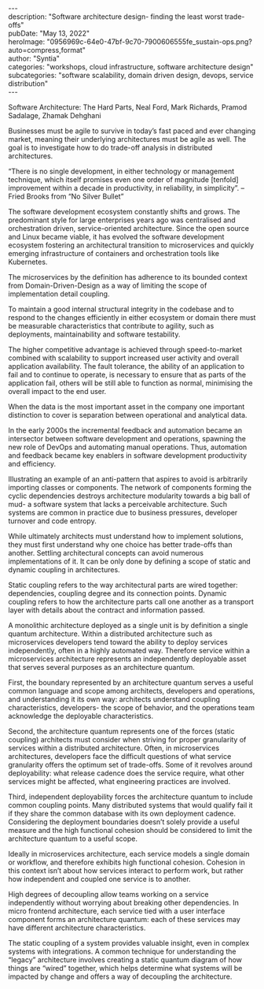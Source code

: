 \---  
description: "Software architecture design- finding the least worst trade-offs"   
pubDate: "May 13, 2022"   
heroImage: "0956969c-64e0-47bf-9c70-7900606555fe_sustain-ops.png?auto=compress,format"   
author: "Syntia"   
categories: "workshops, cloud infrastructure, software architecture design"   
subcategories: "software scalability, domain driven design, devops, service distribution"   
\---  

Software Architecture: The Hard Parts, Neal Ford, Mark Richards, Pramod Sadalage, Zhamak Dehghani

Businesses must be agile to survive in today’s fast paced and ever changing market, meaning their underlying architectures must be agile as well. The goal is to investigate how to do trade-off analysis in distributed architectures.

“There is no single development, in either technology or management technique, which itself promises even one order of magnitude \[tenfold\] improvement within a decade in productivity, in reliability, in simplicity”. – Fried Brooks from “No Silver Bullet”

The software development ecosystem constantly shifts and grows. The predominant style for large enterprises years ago was centralised and orchestration driven, service-oriented architecture. Since the open source and Linux became viable, it has evolved the software development ecosystem fostering an architectural transition to microservices and quickly emerging infrastructure of containers and orchestration tools like Kubernetes.

The microservices by the definition has adherence to its bounded context from Domain-Driven-Design as a way of limiting the scope of implementation detail coupling.

To maintain a good internal structural integrity in the codebase and to respond to the changes efficiently in either ecosystem or domain there must be measurable characteristics that contribute to agility, such as deployments, maintainability and software testability.

The higher competitive advantage is achieved through speed-to-market combined with scalability to support increased user activity and overall application availability. The fault tolerance, the ability of an application to fail and to continue to operate, is necessary to ensure that as parts of the application fail, others will be still able to function as normal, minimising the overall impact to the end user.

When the data is the most important asset in the company one important distinction to cover is separation between operational and analytical data.

In the early 2000s the incremental feedback and automation became an intersector between software development and operations, spawning the new role of DevOps and automating manual operations. Thus, automation and feedback became key enablers in software development productivity and efficiency.

Illustrating an example of an anti-pattern that aspires to avoid is arbitrarily importing classes or components. The network of components forming the cyclic dependencies destroys architecture modularity towards a big ball of mud- a software system that lacks a perceivable architecture. Such systems are common in practice due to business pressures, developer turnover and code entropy.

While ultimately architects must understand how to implement solutions, they must first understand why one choice has better trade-offs than another. Settling architectural concepts can avoid numerous implementations of it. It can be only done by defining a scope of static and dynamic coupling in architectures.

Static coupling refers to the way architectural parts are wired together: dependencies, coupling degree and its connection points. Dynamic coupling refers to how the architecture parts call one another as a transport layer with details about the contract and information passed.

A monolithic architecture deployed as a single unit is by definition a single quantum architecture. Within a distributed architecture such as microservices developers tend toward the ability to deploy services independently, often in a highly automated way. Therefore service within a microservices architecture represents an independently deployable asset that serves several purposes as an architecture quantum.

First, the boundary represented by an architecture quantum serves a useful common language and scope among architects, developers and operations, and understanding it its own way: architects understand coupling characteristics, developers- the scope of behavior, and the operations team acknowledge the deployable characteristics.

Second, the architecture quantum represents one of the forces (static coupling) architects must consider when striving for proper granularity of services within a distributed architecture. Often, in microservices architectures, developers face the difficult questions of what service granularity offers the optimum set of trade-offs. Some of it revolves around deployability: what release cadence does the service require, what other services might be affected, what engineering practices are involved.

Third, independent deployability forces the architecture quantum to include common coupling points. Many distributed systems that would qualify fail it if they share the common database with its own deployment cadence. Considering the deployment boundaries doesn’t solely provide a useful measure and the high functional cohesion should be considered to limit the architecture quantum to a useful scope.

Ideally in microservices architecture, each service models a single domain or workflow, and therefore exhibits high functional cohesion. Cohesion in this context isn’t about how services interact to perform work, but rather how independent and coupled one service is to another.

High degrees of decoupling allow teams working on a service independently without worrying about breaking other dependencies. In micro frontend architecture, each service tied with a user interface component forms an architecture quantum: each of these services may have different architecture characteristics.

The static coupling of a system provides valuable insight, even in complex systems with integrations. A common technique for understanding the “legacy” architecture involves creating a static quantum diagram of how things are “wired” together, which helps determine what systems will be impacted by change and offers a way of decoupling the architecture.